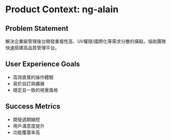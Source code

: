 # Product Context: ng-alain

## Problem Statement
解決企業級管理後台開發重複性高、UI/權限/國際化等需求分散的痛點，協助團隊快速搭建高品質管理平台。

## User Experience Goals
- 高效直覺的操作體驗
- 易於自訂與擴展
- 穩定且一致的視覺風格

## Success Metrics
- 開發週期縮短
- 用戶滿意度提升
- 功能覆蓋率高 
